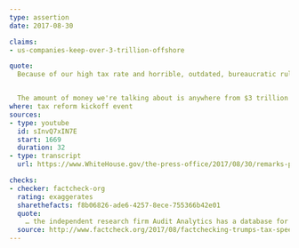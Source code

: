 ```yaml
---
type: assertion
date: 2017-08-30

claims:
- us-companies-keep-over-3-trillion-offshore

quote:
  Because of our high tax rate and horrible, outdated, bureaucratic rules, large companies that do business overseas will often park their profits offshore to avoid paying a high United States tax if the money is brought back home. So they leave the money over there.


  The amount of money we're talking about is anywhere from $3 trillion to $5 trillion. Can you believe that?
where: tax reform kickoff event
sources:
- type: youtube
  id: sInvQ7xIN7E
  start: 1669
  duration: 32
- type: transcript
  url: https://www.WhiteHouse.gov/the-press-office/2017/08/30/remarks-president-trump-tax-reform-springfield-mo

checks:
- checker: factcheck-org
  rating: exaggerates
  sharethefacts: f8b06826-ade6-4257-8ece-755366b42e01
  quote:
    … the independent research firm Audit Analytics has a database for all companies that file with the Securities and Exchange Commission. Don Whalen, the firm’s director of research, told us that as of today, there were $2.8 trillion in corporate profits indefinitely reinvested.
  source: http://www.factcheck.org/2017/08/factchecking-trumps-tax-speech/
---
```

